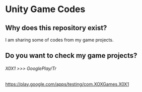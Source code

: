 # Unity Game Codes
## Why does this repository exist?
I am sharing some of codes from my game projects.
## Do you want to check my game projects?
###### X0X1 >>> GooglePlay/Tr
https://play.google.com/apps/testing/com.XOXGames.X0X1

